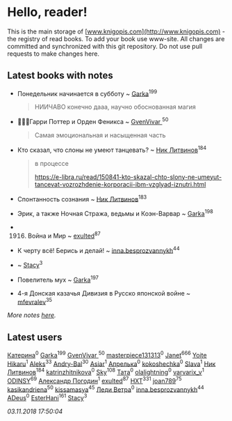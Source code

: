 # Hello, reader!
This is the main storage of [www.knigopis.com](http://www.knigopis.com) - the registry of read books.
To add your book use www-site. All changes are committed and synchronized with this git repository.
Do not use pull requests to make changes here.


## Latest books with notes
* Понедельник начинается в субботу ~ [Garka](users/115/115753719718250012620-google)<sup>199</sup>
    > НИИЧАВО конечно дааа, научно обоснованная магия

* 🧙🏻‍♂️Гарри Поттер и Орден Феникса ~ [GvenVivar ](users/158/158266434925901-facebook)<sup>50</sup>
    > Самая эмоциональная и насыщенная часть

* Кто сказал, что слоны не умеют танцевать? ~ [Ник Литвинов](users/241/241974816-vkontakte)<sup>184</sup>
    > в процессе
    > 
    > https://e-libra.ru/read/150841-kto-skazal-chto-slony-ne-umeyut-tancevat-vozrozhdenie-korporacii-ibm-vzglyad-iznutri.html

* Спонтанность сознания ~ [Ник Литвинов](users/241/241974816-vkontakte)<sup>183</sup>

* Эрик, а также Ночная Стража, ведьмы и Коэн-Варвар ~ [Garka](users/115/115753719718250012620-google)<sup>198</sup>

* 1916. Война и Мир ~ [exulted](users/100/100599204551896265722-google)<sup>87</sup>

* К черту всё! Берись и делай! ~ [inna.besprozvannykh](users/733/73323849-yandex)<sup>44</sup>

*  ~ [Stacy](users/309/30902475-vkontakte)<sup>3</sup>

* Повелитель мух ~ [Garka](users/115/115753719718250012620-google)<sup>197</sup>

* 4-я Донская казачья  Дивизия в Русско японской войне ~ [mfevralev](users/140/140966150-vkontakte)<sup>35</sup>


_More notes [here](latest_books_with_notes.md)._


## Latest users
[Катерина](users/297/297475825919701688-mailru)<sup>0</sup> 
[Garka](users/115/115753719718250012620-google)<sup>199</sup> 
[GvenVivar ](users/158/158266434925901-facebook)<sup>50</sup> 
[masterpiece131313](users/107/107362372244131361011-google)<sup>0</sup> 
[Janet](users/108/108113656204404967440-google)<sup>666</sup> 
[Yoite Hikaru](users/237/237559775-vkontakte)<sup>1</sup> 
[Aleks](users/117/117835844513813219393-google)<sup>33</sup> 
[Andry-Bal](users/109/109232883876697421544-google)<sup>30</sup> 
[Asiar](users/115/115902526849562271887-google)<sup>1</sup> 
[Апрелька](users/102/10204987254158701-facebook)<sup>0</sup> 
[kokoshechka](users/100/100559461588498718704-google)<sup>0</sup> 
[Slava](users/190/1905624049550842-facebook)<sup>1</sup> 
[Ник Литвинов](users/241/241974816-vkontakte)<sup>184</sup> 
[katrinzhitnikova](users/868/86840822-vkontakte)<sup>0</sup> 
[Sky](users/118/118049897850017649660-google)<sup>108</sup> 
[Тата](users/257/257428895-vkontakte)<sup>0</sup> 
[olalightning](users/273/273251135-vkontakte)<sup>0</sup> 
[varvarix_v](users/133/133591628-vkontakte)<sup>1</sup> 
[ODINSY](users/100/100978570902186865324-google)<sup>69</sup> 
[Александр Погодин](users/625/6259590452259030261-mailru)<sup>1</sup> 
[exulted](users/100/100599204551896265722-google)<sup>87</sup> 
[HXT](users/100/100002563462782-facebook)<sup>331</sup> 
[joan789](users/240/2401650-vkontakte)<sup>75</sup> 
[kasikandriena](users/152/152488954-vkontakte)<sup>50</sup> 
[kissamasya](users/684/68439978-vkontakte)<sup>45</sup> 
[Леди Ветра](users/313/313791142506683-facebook)<sup>0</sup> 
[inna.besprozvannykh](users/733/73323849-yandex)<sup>44</sup> 
[ADeus](users/100/100065468278098668934-google)<sup>0</sup> 
[EsterHani](users/305/30558181-vkontakte)<sup>161</sup> 
[Stacy](users/309/30902475-vkontakte)<sup>3</sup> 


_03.11.2018 17:50:04_
